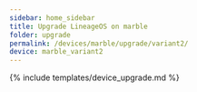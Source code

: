 ```yaml
---
sidebar: home_sidebar
title: Upgrade LineageOS on marble
folder: upgrade
permalink: /devices/marble/upgrade/variant2/
device: marble_variant2
---
```

{% include templates/device_upgrade.md %}
